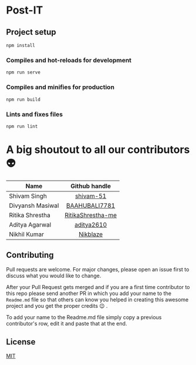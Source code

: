 # Post-IT

## Project setup
```
npm install
```

### Compiles and hot-reloads for development
```
npm run serve
```

### Compiles and minifies for production
```
npm run build
```

### Lints and fixes files
```
npm run lint
```

# A big shoutout to all our contributors :alien:
| Name          | Github handle |
| ------------- |:-------------:|
| Shivam Singh  | [shivam-51](https://github.com/shivam-51/)    |
| Divyansh Masiwal| [BAAHUBALI7781](https://github.com/BAAHUBALI7781/)  |
| Ritika Shrestha |  [RitikaShrestha-me](https://github.com/RitikaShrestha-me)  |
| Aditya Agarwal  | [aditya2610](https://github.com/aditya2610/)    |
| Nikhil Kumar    | [Nikblaze](https://github.com/nikblaze/)    |




## Contributing
Pull requests are welcome. For major changes, please open an issue first to discuss what you would like to change.

After your Pull Request gets merged and if you are a first time contributor to this repo please send another PR in which you add your name to the `Readme.md` file so that others can know you helped in creating this awesome project and you get the proper credits :wink: .

To add your name to the Readme.md file simply copy a previous contributor's row, edit it and paste that at the end.

## License
[MIT](https://choosealicense.com/licenses/mit/)
